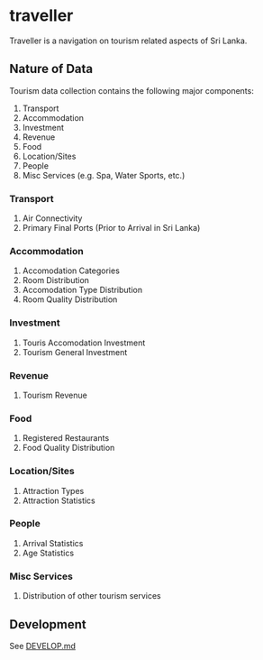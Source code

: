 # traveller

Traveller is a navigation on tourism related aspects of Sri Lanka. 

## Nature of Data

Tourism data collection contains the following major components:

1. Transport
2. Accommodation
3. Investment
4. Revenue
5. Food
6. Location/Sites
7. People
8. Misc Services (e.g. Spa, Water Sports, etc.)

### Transport

1. Air Connectivity
2. Primary Final Ports (Prior to Arrival in Sri Lanka)


### Accommodation

1. Accomodation Categories
2. Room Distribution 
3. Accomodation Type Distribution 
4. Room Quality Distribution 


### Investment

1. Touris Accomodation Investment 
2. Tourism General Investment 

### Revenue

1. Tourism Revenue

### Food

1. Registered Restaurants
2. Food Quality Distribution

### Location/Sites

1. Attraction Types
2. Attraction Statistics 

### People

1. Arrival Statistics
2. Age Statistics

### Misc Services

1. Distribution of other tourism services

## Development

See [DEVELOP.md](DEVELOP.md)
